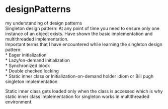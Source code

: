 # designPatterns
my understanding of design patterns <br/>
Singleton design pattern: At any point of time you need to ensure only one instance of an object exists. Have shown the basic implementation and multithreaded implementation.<br/>
  Important terms that I have encountered while learning the singleton design pattern:<br/>
    * Eager initialization<br/>
    * Lazy/on-demand initialization<br/>
    * Synchronized block<br/>
    * Double checked locking<br/>
    * Static inner class or Initialization-on-demand holder idiom or Bill pugh singleton implementation<br/>

   Static inner class gets loaded only when the class is accessed which is why static inner class implementation for singleton works in multithreaded environment.<br/>
 

